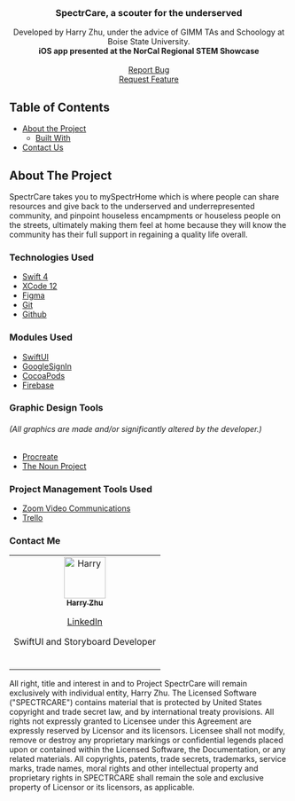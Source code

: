 <!-- PROJECT LOGO -->
<br />
<p align="center">
  <h3 align="center">SpectrCare, a scouter for the underserved</h3>
  <p align="center">
    Developed by Harry Zhu, under the advice of GIMM TAs and Schoology at Boise State University.
    <br>
    <b>iOS app presented at the NorCal Regional STEM Showcase</b>
    <br>
    <br>
  <a href="https://github.com/kristofgazso/pickabox.space/issues">Report Bug</a>
  <br>
  <a href="https://github.com/kristofgazso/pickabox.space/issues">Request Feature</a>
  </p>
</p>


<!-- TABLE OF CONTENTS -->
## Table of Contents

* [About the Project](#about-the-project)
  * [Built With](#built-with)
* [Contact Us](#contact-us)


<!-- ABOUT THE PROJECT -->
## About The Project

SpectrCare takes you to mySpectrHome which is where people can share resources and give back to the underserved and underrepresented community,
and pinpoint houseless encampments or houseless people on the streets, ultimately making them feel at home because they will know the community has their full support in regaining a quality life overall.

### Technologies Used
* [Swift 4](https://swift.org/documentation/)
* [XCode 12](https://developer.apple.com/documentation/xcode/)
* [Figma](https://help.figma.com/hc/en-us)
* [Git](https://git-scm.com/doc)
* [Github](https://docs.github.com/en)

### Modules Used
* [SwiftUI](https://developer.apple.com/documentation/swiftui/)
* [GoogleSignIn](https://developers.google.com/identity/sign-in/ios)
* [CocoaPods](https://guides.cocoapods.org/)
* [Firebase](https://firebase.google.com/docs)


### Graphic Design Tools
###### (All graphics are made and/or significantly altered by the developer.)

* [Procreate](https://procreate.art/handbook/procreate)
* [The Noun Project](https://thenounproject.com/)


### Project Management Tools Used
* [Zoom Video Communications](https://support.zoom.us/hc/en-us)
* [Trello](https://help.trello.com/collection/691-trello-public-help-documentation)

<!-- CONTACT -->
### Contact Me

<table>
  <tr>
    <td align="center">
      <a href="https://github.com/HarryZ10">
        <img src="https://avatars0.githubusercontent.com/u/32529321?s=460&v=4" width="75px;" alt="Harry"/>
        <br />
        <sub>
          <b>Harry Zhu</b>
          <br>
          <p><a href="https://linkedin.com/in/harryjzhu">LinkedIn</a></p>
          <p>SwiftUI and Storyboard Developer</p>
        </sub>
      </a>
      <br/>
    </td>
    </tr>  
</table>


All right, title and interest in and to Project SpectrCare will remain exclusively with individual entity, Harry Zhu. The Licensed Software ("SPECTRCARE") contains material that is protected by United States copyright and trade secret law, and by international treaty provisions. All rights not expressly granted to Licensee under this Agreement are expressly reserved by Licensor and its licensors. Licensee shall not modify, remove or destroy any proprietary markings or confidential legends placed upon or contained within the Licensed Software, the Documentation, or any related materials. All copyrights, patents, trade secrets, trademarks, service marks, trade names, moral rights and other intellectual property and proprietary rights in SPECTRCARE shall remain the sole and exclusive property of Licensor or its licensors, as applicable.
